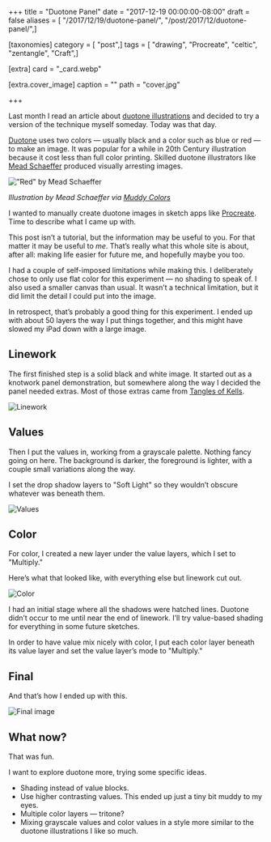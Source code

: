 +++
title = "Duotone Panel"
date = "2017-12-19 00:00:00-08:00"
draft = false
aliases = [ "/2017/12/19/duotone-panel/", "/post/2017/12/duotone-panel/",]

[taxonomies]
category = [ "post",]
tags = [ "drawing", "Procreate", "celtic", "zentangle", "Craft",]

[extra]
card = "_card.webp"

[extra.cover_image]
caption = ""
path = "cover.jpg"

+++

[duotone illustrations]: https://muddycolors.blogspot.com/2012/08/duotone-illustrations.html

Last month I read an article about [duotone illustrations][] and decided to try
a version of the technique myself someday. Today was that day.

[Duotone]: https://en.wikipedia.org/wiki/Duotone
[Mead Schaeffer]: https://americanillustration.org/project/mead-schaeffer/

[Duotone][] uses two colors — usually black and a color such as blue or red — to
make an image. It was popular for a while in 20th Century illustration because
it cost less than full color printing. Skilled duotone illustrators like
[Mead Schaeffer][] produced visually arresting images.

[Muddy Colors]: https://muddycolors.blogspot.com/2012/08/duotone-illustrations.html

!["Red" by Mead Schaeffer](mead-schaeffer-red.jpg)

*Illustration by Mead Schaeffer via [Muddy Colors][]*

[Procreate]: /tags/procreate

I wanted to manually create duotone images in sketch apps like [Procreate][].
Time to describe what I came up with.

This post isn’t a tutorial, but the information may be useful to you. For that
matter it may be useful to *me*. That’s really what this whole site is about,
after all: making life easier for future me, and hopefully maybe you too.

I had a couple of self-imposed limitations while making this. I deliberately
chose to only use flat color for this experiment — no shading to speak of. I
also used a smaller canvas than usual. It wasn’t a technical limitation, but it
did limit the detail I could put into the image.

In retrospect, that’s probably a good thing for this experiment. I ended up with
about 50 layers the way I put things together, and this might have slowed my
iPad down with a large image.

## Linework

[Tangles of Kells]: https://www.goodreads.com/book/show/26311641-the-tangles-of-kells

The first finished step is a solid black and white image. It started out as a
knotwork panel demonstration, but somewhere along the way I decided the panel
needed extras. Most of those extras came from [Tangles of Kells][].

![Linework](duotone-panel-linework.png)

## Values

Then I put the values in, working from a grayscale palette. Nothing fancy going
on here. The background is darker, the foreground is lighter, with a couple
small variations along the way.

I set the drop shadow layers to "Soft Light" so they wouldn’t obscure whatever
was beneath them.

![Values](duotone-panel-values.png)

## Color

For color, I created a new layer under the value layers, which I set to
"Multiply."

Here’s what that looked like, with everything else but linework cut out.

![Color](duotone-panel-color.png)

I had an initial stage where all the shadows were hatched lines. Duotone didn’t
occur to me until near the end of linework. I’ll try value-based shading for
everything in some future sketches.

In order to have value mix nicely with color, I put each color layer beneath its
value layer and set the value layer’s mode to "Multiply."

## Final

And that’s how I ended up with this.

![Final image](cover.jpg)

## What now?

That was fun.

I want to explore duotone more, trying some specific ideas.

* Shading instead of value blocks.
* Use higher contrasting values.
  This ended up just a tiny bit muddy to my eyes.
* Multiple color layers — tritone?
* Mixing grayscale values and color values in a style more similar to the
  duotone illustrations I like so much.